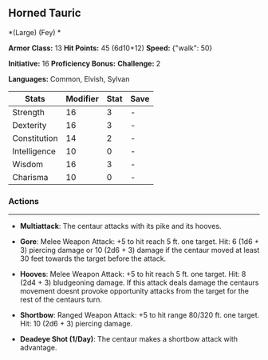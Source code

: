 ## Horned Tauric
*(Large) (Fey) *

**Armor Class:** 13
**Hit Points:** 45 (6d10+12)
**Speed:** {"walk": 50}

**Initiative:** 16
**Proficiency Bonus:**
**Challenge:** 2

**Languages:** Common, Elvish, Sylvan



| Stats | Modifier | Stat | Save
| ---- | ---- | ---- | ---- |
| Strength | 16 | 3 | - |
| Dexterity | 16 | 3 | - |
| Constitution | 14 | 2 | - |
| Intelligence | 10 | 0 | - |
| Wisdom | 16 | 3 | - |
| Charisma | 10 | 0 | - |

### Actions
 --- 
- **Multiattack**: The centaur attacks with its pike and its hooves.

- **Gore**: Melee Weapon Attack: +5 to hit  reach 5 ft.  one target. Hit: 6 (1d6 + 3) piercing damage  or 10 (2d6 + 3) damage if the centaur moved at least 30 feet towards the target before the attack.

- **Hooves**: Melee Weapon Attack: +5 to hit  reach 5 ft.  one target. Hit: 8 (2d4 + 3) bludgeoning damage. If this attack deals damage  the centaurs movement doesnt provoke opportunity attacks from the target for the rest of the centaurs turn.

- **Shortbow**: Ranged Weapon Attack: +5 to hit  range 80/320 ft.  one target. Hit: 10 (2d6 + 3) piercing damage.

- **Deadeye Shot (1/Day)**: The centaur makes a shortbow attack with advantage.

